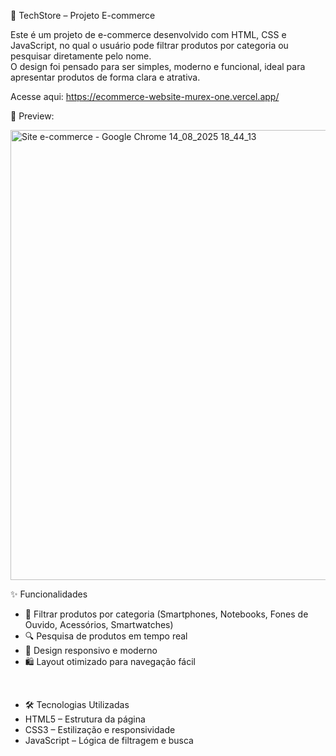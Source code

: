 🛒 TechStore – Projeto E-commerce

Este é um projeto de e-commerce desenvolvido com HTML, CSS e JavaScript, no qual o usuário pode filtrar produtos por categoria ou pesquisar diretamente pelo nome.  
O design foi pensado para ser simples, moderno e funcional, ideal para apresentar produtos de forma clara e atrativa.

Acesse aqui: https://ecommerce-website-murex-one.vercel.app/

📸 Preview:

<img width="1366" height="720" alt="Site e-commerce - Google Chrome 14_08_2025 18_44_13" src="https://github.com/user-attachments/assets/e1a9fd5c-bfdc-4488-abcd-66a63df0ba03" />

✨ Funcionalidades
- 📂 Filtrar produtos por categoria (Smartphones, Notebooks, Fones de Ouvido, Acessórios, Smartwatches)
- 🔍 Pesquisa de produtos em tempo real
- 🎨 Design responsivo e moderno
- 🛍️ Layout otimizado para navegação fácil
<br>

- 🛠️ Tecnologias Utilizadas
- HTML5 – Estrutura da página
- CSS3 – Estilização e responsividade
- JavaScript – Lógica de filtragem e busca
